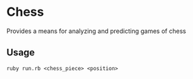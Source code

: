 # Chess
Provides a means for analyzing and predicting games of chess

## Usage
`ruby run.rb <chess_piece> <position>`
